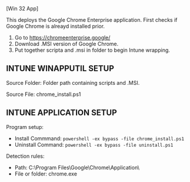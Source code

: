 [Win 32 App]

This deploys the Google Chrome Enterprise application. First checks if Google Chrome is alreayd installed prior.   
1. Go to https://chromeenterprise.google/ 
2. Download .MSI version of Google Chrome. 
3. Put together scripta and .msi in folder to begin Intune wrapping.

**INTUNE WINAPPUTIL SETUP**
---------------------
Source Folder: Folder path containing scripts and .MSI. 

Source File: chrome_install.ps1

**INTUNE APPLICATION SETUP**
----------------------------
Program setup:
- Install Commmand: ```powershell -ex bypass -file chrome_install.ps1```
- Uninstall Command: ```powershell -ex bypass -file uninstall.ps1``` 

Detection rules:
- Path: C:\Program Files\Google\Chrome\Application\
- File or folder: chrome.exe




